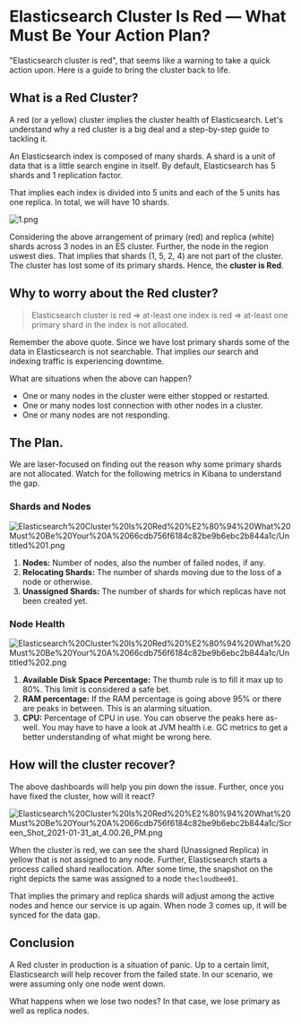 # Elasticsearch Cluster Is Red — What Must Be Your Action Plan?
"Elasticsearch cluster is red", that seems like a warning to take a quick action upon. Here is a guide to bring the cluster back to life.

## What is a Red Cluster?

A red (or a yellow) cluster implies the cluster health of Elasticsearch. Let's understand why a red cluster is a big deal and a step-by-step guide to tackling it.

An Elasticsearch index is composed of many shards. A shard is a unit of data that is a little search engine in itself. By default, Elasticsearch has 5 shards and 1 replication factor.

That implies each index is divided into 5 units and each of the 5 units has one replica. In total, we will have 10 shards.

![1.png](https://www.thecloudbee.blog/assets/images/2021-01-26/head.png)

Considering the above arrangement of primary (red) and replica (white) shards across 3 nodes in an ES cluster. Further, the node in the region uswest dies. That implies that shards (1, 5, 2, 4) are not part of the cluster. The cluster has lost some of its primary shards. Hence, the **cluster is Red**.

## Why to worry about the Red cluster?

> Elasticsearch cluster is red ⇒ at-least one index is red ⇒ at-least one primary shard in the index is not allocated.

Remember the above quote. Since we have lost primary shards some of the data in Elasticsearch is not searchable. That implies our search and indexing traffic is experiencing downtime.

What are situations when the above can happen?

- One or many nodes in the cluster were either stopped or restarted.
- One or many nodes lost connection with other nodes in a cluster.
- One or many nodes are not responding.

## The Plan.

We are laser-focused on finding out the reason why some primary shards are not allocated. Watch for the following metrics in Kibana to understand the gap.

### Shards and Nodes

![Elasticsearch%20Cluster%20Is%20Red%20%E2%80%94%20What%20Must%20Be%20Your%20A%2066cdb756f6184c82be9b6ebc2b844a1c/Untitled%201.png](Elasticsearch%20Cluster%20Is%20Red%20%E2%80%94%20What%20Must%20Be%20Your%20A%2066cdb756f6184c82be9b6ebc2b844a1c/Untitled%201.png)

1. **Nodes:** Number of nodes, also the number of failed nodes, if any.
2. **Relocating Shards:** The number of shards moving due to the loss of a node or otherwise.
3. **Unassigned Shards:** The number of shards for which replicas have not been created yet.

### Node Health

![Elasticsearch%20Cluster%20Is%20Red%20%E2%80%94%20What%20Must%20Be%20Your%20A%2066cdb756f6184c82be9b6ebc2b844a1c/Untitled%202.png](Elasticsearch%20Cluster%20Is%20Red%20%E2%80%94%20What%20Must%20Be%20Your%20A%2066cdb756f6184c82be9b6ebc2b844a1c/Untitled%202.png)

1. **Available Disk Space Percentage:** The thumb rule is to fill it max up to 80%. This limit is considered a safe bet.
2. **RAM percentage:** If the RAM percentage is going above 95% or there are peaks in between. This is an alarming situation.
3. **CPU:** Percentage of CPU in use. You can observe the peaks here as-well. You may have to have a look at JVM health i.e. GC metrics to get a better understanding of what might be wrong here.

## How will the cluster recover?

The above dashboards will help you pin down the issue. Further, once you have fixed the cluster, how will it react?

![Elasticsearch%20Cluster%20Is%20Red%20%E2%80%94%20What%20Must%20Be%20Your%20A%2066cdb756f6184c82be9b6ebc2b844a1c/Screen_Shot_2021-01-31_at_4.00.26_PM.png](Elasticsearch%20Cluster%20Is%20Red%20%E2%80%94%20What%20Must%20Be%20Your%20A%2066cdb756f6184c82be9b6ebc2b844a1c/Screen_Shot_2021-01-31_at_4.00.26_PM.png)

When the cluster is red, we can see the shard (Unassigned Replica) in yellow that is not assigned to any node. Further, Elasticsearch starts a process called shard reallocation. After some time, the snapshot on the right depicts the same was assigned to a node `thecloudbee01`.

That implies the primary and replica shards will adjust among the active nodes and hence our service is up again. When node 3 comes up, it will be synced for the data gap.

## Conclusion

A Red cluster in production is a situation of panic. Up to a certain limit, Elasticsearch will help recover from the failed state. In our scenario, we were assuming only one node went down.

What happens when we lose two nodes? In that case, we lose primary as well as replica nodes.